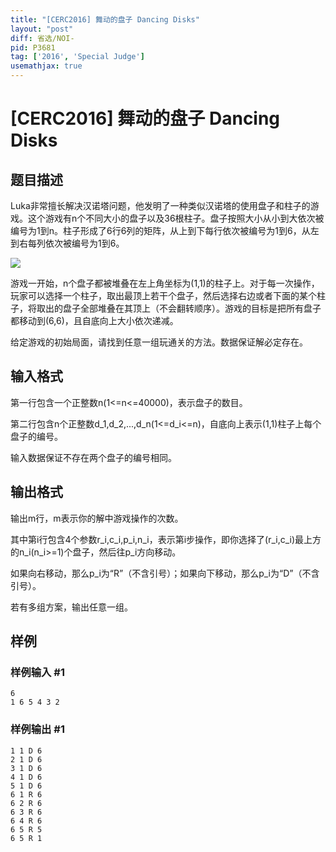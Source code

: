 ```yaml
---
title: "[CERC2016] 舞动的盘子 Dancing Disks"
layout: "post"
diff: 省选/NOI-
pid: P3681
tag: ['2016', 'Special Judge']
usemathjax: true
---
```


# [CERC2016] 舞动的盘子 Dancing Disks
## 题目描述

Luka非常擅长解决汉诺塔问题，他发明了一种类似汉诺塔的使用盘子和柱子的游戏。这个游戏有n个不同大小的盘子以及36根柱子。盘子按照大小从小到大依次被编号为1到n。柱子形成了6行6列的矩阵，从上到下每行依次被编号为1到6，从左到右每列依次被编号为1到6。



 ![](https://cdn.luogu.com.cn/upload/pic/4686.png) 

游戏一开始，n个盘子都被堆叠在左上角坐标为(1,1)的柱子上。对于每一次操作，玩家可以选择一个柱子，取出最顶上若干个盘子，然后选择右边或者下面的某个柱子，将取出的盘子全部堆叠在其顶上（不会翻转顺序）。游戏的目标是把所有盘子都移动到(6,6)，且自底向上大小依次递减。


给定游戏的初始局面，请找到任意一组玩通关的方法。数据保证解必定存在。

## 输入格式

第一行包含一个正整数n(1<=n<=40000)，表示盘子的数目。

第二行包含n个正整数d\_1,d\_2,...,d\_n(1<=d\_i<=n)，自底向上表示(1,1)柱子上每个盘子的编号。

输入数据保证不存在两个盘子的编号相同。

## 输出格式

输出m行，m表示你的解中游戏操作的次数。

其中第i行包含4个参数r\_i,c\_i,p\_i,n\_i，表示第i步操作，即你选择了(r\_i,c\_i)最上方的n\_i(n\_i>=1)个盘子，然后往p\_i方向移动。

如果向右移动，那么p\_i为“R”（不含引号）；如果向下移动，那么p\_i为“D”（不含引号）。

若有多组方案，输出任意一组。

## 样例

### 样例输入 #1
```
6
1 6 5 4 3 2
```
### 样例输出 #1
```
1 1 D 6
2 1 D 6
3 1 D 6
4 1 D 6
5 1 D 6
6 1 R 6
6 2 R 6
6 3 R 6
6 4 R 6
6 5 R 5
6 5 R 1
```
